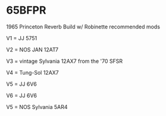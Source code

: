 # 65BFPR
1965 Princeton Reverb Build w/ Robinette recommended mods

V1 = JJ 5751

V2 = NOS JAN 12AT7

V3 = vintage Sylvania 12AX7 from the '70 SFSR

V4 = Tung-Sol 12AX7


V5 = JJ 6V6

V6 = JJ 6V6

V5 = NOS Sylvania 5AR4
